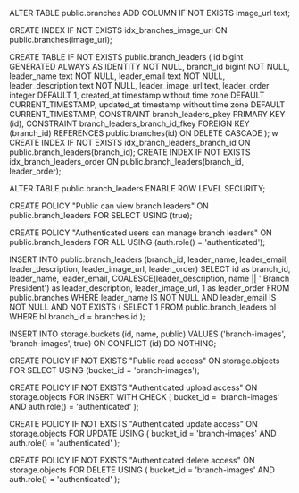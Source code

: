 ALTER TABLE public.branches 
ADD COLUMN IF NOT EXISTS image_url text;

CREATE INDEX IF NOT EXISTS idx_branches_image_url ON public.branches(image_url);

CREATE TABLE IF NOT EXISTS public.branch_leaders (
  id bigint GENERATED ALWAYS AS IDENTITY NOT NULL,
  branch_id bigint NOT NULL,
  leader_name text NOT NULL,
  leader_email text NOT NULL,
  leader_description text NOT NULL,
  leader_image_url text,
  leader_order integer DEFAULT 1,
  created_at timestamp without time zone DEFAULT CURRENT_TIMESTAMP,
  updated_at timestamp without time zone DEFAULT CURRENT_TIMESTAMP,
  CONSTRAINT branch_leaders_pkey PRIMARY KEY (id),
  CONSTRAINT branch_leaders_branch_id_fkey FOREIGN KEY (branch_id) REFERENCES public.branches(id) ON DELETE CASCADE
);
w
CREATE INDEX IF NOT EXISTS idx_branch_leaders_branch_id ON public.branch_leaders(branch_id);
CREATE INDEX IF NOT EXISTS idx_branch_leaders_order ON public.branch_leaders(branch_id, leader_order);

ALTER TABLE public.branch_leaders ENABLE ROW LEVEL SECURITY;

CREATE POLICY "Public can view branch leaders" ON public.branch_leaders
FOR SELECT USING (true);

CREATE POLICY "Authenticated users can manage branch leaders" ON public.branch_leaders
FOR ALL USING (auth.role() = 'authenticated');

INSERT INTO public.branch_leaders (branch_id, leader_name, leader_email, leader_description, leader_image_url, leader_order)
SELECT 
  id as branch_id,
  leader_name,
  leader_email,
  COALESCE(leader_description, name || ' Branch President') as leader_description,
  leader_image_url,
  1 as leader_order
FROM public.branches 
WHERE leader_name IS NOT NULL 
  AND leader_email IS NOT NULL
  AND NOT EXISTS (
    SELECT 1 FROM public.branch_leaders bl WHERE bl.branch_id = branches.id
  );

INSERT INTO storage.buckets (id, name, public)
VALUES ('branch-images', 'branch-images', true)
ON CONFLICT (id) DO NOTHING;

CREATE POLICY IF NOT EXISTS "Public read access" ON storage.objects
FOR SELECT USING (bucket_id = 'branch-images');

CREATE POLICY IF NOT EXISTS "Authenticated upload access" ON storage.objects
FOR INSERT WITH CHECK (
  bucket_id = 'branch-images' 
  AND auth.role() = 'authenticated'
);

CREATE POLICY IF NOT EXISTS "Authenticated update access" ON storage.objects
FOR UPDATE USING (
  bucket_id = 'branch-images'
  AND auth.role() = 'authenticated'
);

CREATE POLICY IF NOT EXISTS "Authenticated delete access" ON storage.objects
FOR DELETE USING (
  bucket_id = 'branch-images'
  AND auth.role() = 'authenticated'
);
